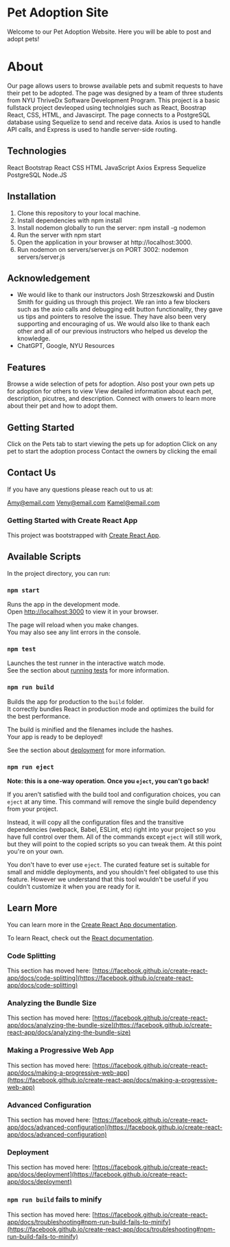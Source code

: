 # Pet Adoption Site

Welcome to our Pet Adoption Website. Here you will be able to post and adopt pets! 


# About
Our page allows users to browse available pets and submit requests to have their pet to be adopted. The page was designed by a team of three students from NYU ThriveDx Software Development Program. This project is a basic fullstack project devleoped using technolgies such as React, Boostrap React, CSS, HTML, and Javascirpt. The page connects to a PostgreSQL database using Sequelize to send and receive data. Axios is used to handle API calls, and Express is used to handle server-side routing.

## Technologies
React
Bootstrap React
CSS
HTML
JavaScript
Axios
Express
Sequelize
PostgreSQL
Node.JS

## Installation
1. Clone this repository to your local machine.
2. Install dependencies with npm install
3. Install nodemon globally to run the server: npm install -g nodemon
3. Run the server with npm start
4. Open the application in your browser at http://localhost:3000.
5. Run nodemon on servers/server.js on PORT 3002: nodemon servers/server.js

## Acknowledgement
- We would like to thank our instructors Josh Strzeszkowski and Dustin Smith for guiding us through this project. We ran into a few blockers such as the axio calls and debugging edit button functionality, they gave us tips and pointers to resolve the issue. They have also been very supporting and encouraging of us. We would also like to thank each other and all of our previous instructors who helped us develop the knowledge.
- ChatGPT, Google, NYU Resources

## Features 

Browse a wide selection of pets for adoption.
Also post your own pets up for adoption for others to view
View detailed information about each pet, description, picutres, and description.
Connect with onwers to learn more about their pet and how to adopt them.

## Getting Started

Click on the Pets tab to start viewing the pets up for adoption
Click on any pet to start the adoption process
Contact the owners by clicking the email

## Contact Us

If you have any questions please reach out to us at:

Amy@email.com
Veny@email.com
Kamel@email.com

### Getting Started with Create React App

This project was bootstrapped with [Create React App](https://github.com/facebook/create-react-app).

## Available Scripts

In the project directory, you can run:

### `npm start`

Runs the app in the development mode.\
Open [http://localhost:3000](http://localhost:3000) to view it in your browser.

The page will reload when you make changes.\
You may also see any lint errors in the console.

### `npm test`

Launches the test runner in the interactive watch mode.\
See the section about [running tests](https://facebook.github.io/create-react-app/docs/running-tests) for more information.

### `npm run build`

Builds the app for production to the `build` folder.\
It correctly bundles React in production mode and optimizes the build for the best performance.

The build is minified and the filenames include the hashes.\
Your app is ready to be deployed!

See the section about [deployment](https://facebook.github.io/create-react-app/docs/deployment) for more information.

### `npm run eject`

**Note: this is a one-way operation. Once you `eject`, you can't go back!**

If you aren't satisfied with the build tool and configuration choices, you can `eject` at any time. This command will remove the single build dependency from your project.

Instead, it will copy all the configuration files and the transitive dependencies (webpack, Babel, ESLint, etc) right into your project so you have full control over them. All of the commands except `eject` will still work, but they will point to the copied scripts so you can tweak them. At this point you're on your own.

You don't have to ever use `eject`. The curated feature set is suitable for small and middle deployments, and you shouldn't feel obligated to use this feature. However we understand that this tool wouldn't be useful if you couldn't customize it when you are ready for it.

## Learn More

You can learn more in the [Create React App documentation](https://facebook.github.io/create-react-app/docs/getting-started).

To learn React, check out the [React documentation](https://reactjs.org/).

### Code Splitting

This section has moved here: [https://facebook.github.io/create-react-app/docs/code-splitting](https://facebook.github.io/create-react-app/docs/code-splitting)

### Analyzing the Bundle Size

This section has moved here: [https://facebook.github.io/create-react-app/docs/analyzing-the-bundle-size](https://facebook.github.io/create-react-app/docs/analyzing-the-bundle-size)

### Making a Progressive Web App

This section has moved here: [https://facebook.github.io/create-react-app/docs/making-a-progressive-web-app](https://facebook.github.io/create-react-app/docs/making-a-progressive-web-app)

### Advanced Configuration

This section has moved here: [https://facebook.github.io/create-react-app/docs/advanced-configuration](https://facebook.github.io/create-react-app/docs/advanced-configuration)

### Deployment

This section has moved here: [https://facebook.github.io/create-react-app/docs/deployment](https://facebook.github.io/create-react-app/docs/deployment)

### `npm run build` fails to minify

This section has moved here: [https://facebook.github.io/create-react-app/docs/troubleshooting#npm-run-build-fails-to-minify](https://facebook.github.io/create-react-app/docs/troubleshooting#npm-run-build-fails-to-minify)